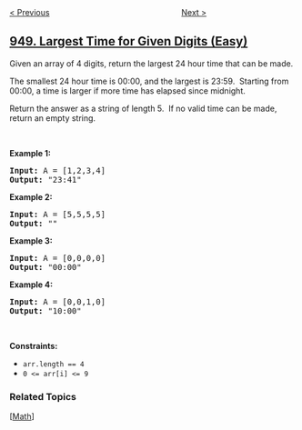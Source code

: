 <!--|This file generated by command(leetcode description); DO NOT EDIT.    |-->
<!--+----------------------------------------------------------------------+-->
<!--|@author    openset <openset.wang@gmail.com>                           |-->
<!--|@link      https://github.com/openset                                 |-->
<!--|@home      https://github.com/openset/leetcode                        |-->
<!--+----------------------------------------------------------------------+-->

[< Previous](../bag-of-tokens "Bag of Tokens")
　　　　　　　　　　　　　　　　
[Next >](../reveal-cards-in-increasing-order "Reveal Cards In Increasing Order")

## [949. Largest Time for Given Digits (Easy)](https://leetcode.com/problems/largest-time-for-given-digits "给定数字能组成的最大时间")

<p>Given an array of 4 digits, return the largest 24 hour time that can be made.</p>

<p>The smallest 24 hour time is 00:00, and the largest is 23:59.&nbsp; Starting from 00:00, a time is larger if more time has elapsed since midnight.</p>

<p>Return the answer as a string of length 5.&nbsp; If no valid time can be made, return an empty string.</p>

<p>&nbsp;</p>
<p><strong>Example 1:</strong></p>
<pre><strong>Input:</strong> A = [1,2,3,4]
<strong>Output:</strong> "23:41"
</pre><p><strong>Example 2:</strong></p>
<pre><strong>Input:</strong> A = [5,5,5,5]
<strong>Output:</strong> ""
</pre><p><strong>Example 3:</strong></p>
<pre><strong>Input:</strong> A = [0,0,0,0]
<strong>Output:</strong> "00:00"
</pre><p><strong>Example 4:</strong></p>
<pre><strong>Input:</strong> A = [0,0,1,0]
<strong>Output:</strong> "10:00"
</pre>
<p>&nbsp;</p>
<p><strong>Constraints:</strong></p>

<ul>
	<li><code>arr.length == 4</code></li>
	<li><code>0 &lt;= arr[i] &lt;= 9</code></li>
</ul>

### Related Topics
  [[Math](../../tag/math/README.md)]
